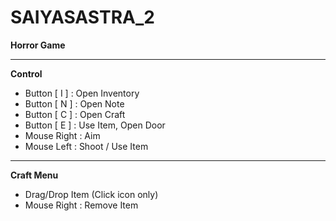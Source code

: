 # SAIYASASTRA_2
**Horror Game**

--------------------------
**Control**
- Button [ I ] : Open Inventory 
- Button [ N ] : Open Note
- Button [ C ] : Open Craft
- Button [ E ] : Use Item, Open Door
- Mouse Right : Aim
- Mouse Left : Shoot / Use Item
--------------------------------------------
**Craft Menu**
- Drag/Drop Item (Click icon only)
- Mouse Right : Remove Item
